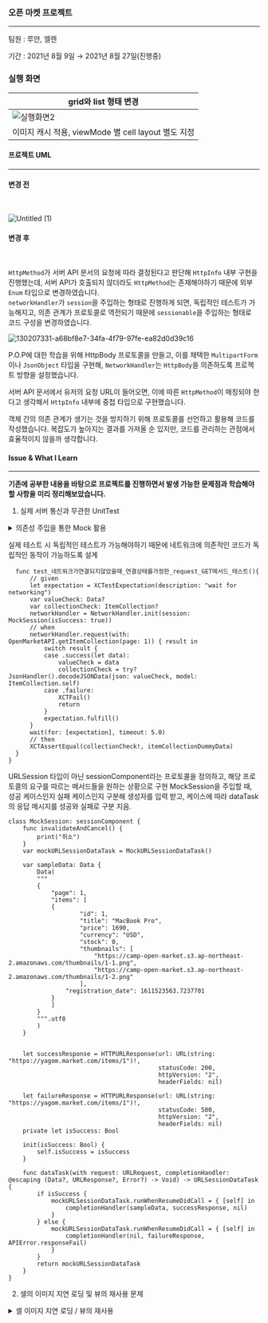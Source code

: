 

### 오픈 마켓 프로젝트  
---  
  
팀원 : 루얀, 엘렌  

기간 : 2021년 8월 9일 → 2021년 8월 27일(진행중)


### 실행 화면


|grid와 list 형태 변경|
|---|
|![실행화면2](https://user-images.githubusercontent.com/57824307/130386864-f3cd1d1c-79e7-440c-9cb9-b2313608cbf1.gif)|
|이미지 캐시 적용, viewMode 별 cell layout 별도 지정|

#### 프로젝트 UML  
---
#### 변경 전
<br>

![Untitled (1)](https://user-images.githubusercontent.com/57824307/129960365-26b40001-8d2c-425a-943c-68943b0366f5.png)
#### 변경 후
<br>

`HttpMethod`가 서버 API 문서의 요청에 따라 결정된다고 판단해 `HttpInfo` 내부 구현을 진행했는데, 서버 API가 호출되지 않더라도 `HttpMethod`는 존재해야하기 때문에 외부 `Enum` 타입으로 변경하였습니다.  
`networkHandler`가 `session`을 주입하는 형태로 진행하게 되면, 독립적인 테스트가 가능해지고, 의존 관계가 프로토콜로 역전되기 때문에 `sessionable`을 주입하는 형태로 코드 구성을 변경하였습니다.


![130207331-a68bf8e7-34fa-4f79-97fe-ea82d0d39c16](https://user-images.githubusercontent.com/57824307/130315097-ef25641b-c047-4f80-ac70-ff6d0e7b0207.png)

P.O.P에 대한 학습을 위해 HttpBody 프로토콜을 만들고, 이를 채택한 `MultipartForm`이나 `JsonObject` 타입을 구현해, `NetworkHandler`는 `HttpBody`을 의존하도록 프로젝트 방향을 설정했습니다.

서버 API 문서에서 유저의 요청 URL이 들어오면, 이에 따른 `HttpMethod`이 매칭되야 한다고 생각해서 `HttpInfo` 내부에 중첩 타입으로 구현했습니다.


객체 간의 의존 관계가 생기는 것을 방지하기 위해 프로토콜를 선언하고 활용해 코드를 작성했습니다. 복잡도가 높아지는 결과를 가져올 순 있지만, 코드를 관리하는 관점에서 효율적이지 않을까 생각합니다.






#### Issue & What I Learn

---

**기존에 공부한 내용을 바탕으로 프로젝트를 진행하면서 발생 가능한 문제점과 학습해야할 사항을 미리 정리해보았습니다.**




1. 실제 서버 통신과 무관한 UnitTest

<details>
  <summary> 의존성 주입을 통한 Mock 활용 </summary>
  <div markdown="1">    
  

```swift
      protocol Bable {
        var aaa: Int {get set}
        func amount() -> Int
      }

      class A {
        private let b: Bable // b라는 값을 의존하고 있음.

        init(b: Bable) {
          self.b = b
        }

        // 1 인 경우에만 true를 return 해주는 것을 test 해보고 싶음.
        func isValid() -> Bool {
          return b.amount == 1
        }
      }

      // Test를 위한 BMock
      class BMock: Bable {
        private var aaa: Int = 1
        func amount() -> Int {
          return aaa;
        }
      }
```

  </details>

실제 테스트 시 독립적인 테스트가 가능해야하기 때문에 네트워크에 의존적인 코드가 독립적인 동작이 가능하도록 설계
  
  ```
    func test_네트워크가연결되지않았을때_연결상태를가정한_request_GET메서드_테스트(){
        // given
        let expectation = XCTestExpectation(description: "wait for networking")
        var valueCheck: Data?
        var collectionCheck: ItemCollection?
        networkHandler = NetworkHandler.init(session: MockSession(isSuccess: true))
        // when
        networkHandler.request(with: OpenMarketAPI.getItemCollection(page: 1)) { result in
            switch result {
            case .success(let data):
                valueCheck = data
                collectionCheck = try? JsonHandler().decodeJSONData(json: valueCheck, model: ItemCollection.self)
            case .failure:
                XCTFail()
                return
            }
            expectation.fulfill()
        }
        wait(for: [expectation], timeout: 5.0)
        // then
        XCTAssertEqual(collectionCheck!, itemCollectionDummyData)
    }
}
```
  
  
URLSession 타입이 아닌 sessionComponent라는 프로토콜을 정의하고, 해당 프로토콜의 요구를 따르는 메서드들을 원하는 상황으로 구현
MockSession을 주입할 때, 성공 케이스인지 실패 케이스인지 구분해 생성자를 입력 받고, 케이스에 따라 dataTask의 응답 메시지를 성공와 실패로 구분 지음.
  
```
class MockSession: sessionComponent {
    func invalidateAndCancel() {
        print("취소")
    }
    var mockURLSessionDataTask = MockURLSessionDataTask()
    
    var sampleData: Data {
        Data(
        """
        {
            "page": 1,
            "items": [
            {
                    "id": 1,
                    "title": "MacBook Pro",
                    "price": 1690,
                    "currency": "USD",
                    "stock": 0,
                    "thumbnails": [
                        "https://camp-open-market.s3.ap-northeast-2.amazonaws.com/thumbnails/1-1.png",
                        "https://camp-open-market.s3.ap-northeast-2.amazonaws.com/thumbnails/1-2.png"
                    ],
                "registration_date": 1611523563.7237701
            }
            ]
        }
        """.utf8
        )
    }
    
    
    let successResponse = HTTPURLResponse(url: URL(string: "https://yagom.market.com/items/1")!,
                                          statusCode: 200,
                                          httpVersion: "2",
                                          headerFields: nil)
    
    let failureResponse = HTTPURLResponse(url: URL(string: "https://yagom.market.com/items/1")!,
                                          statusCode: 500,
                                          httpVersion: "2",
                                          headerFields: nil)
    private let isSuccess: Bool
    
    init(isSuccess: Bool) {
        self.isSuccess = isSuccess
    }
    
    func dataTask(with request: URLRequest, completionHandler: @escaping (Data?, URLResponse?, Error?) -> Void) -> URLSessionDataTask {
        if isSuccess {
            mockURLSessionDataTask.runWhenResumeDidCall = { [self] in
                completionHandler(sampleData, successResponse, nil)
            }
        } else {
            mockURLSessionDataTask.runWhenResumeDidCall = { [self] in
                completionHandler(nil, failureResponse, APIError.responseFail)
            }
        }
        return mockURLSessionDataTask
    }
}
```

  
  

2. 셀의 이미지 지연 로딩 및 뷰의 재사용 문제
<details>
<summary> 셀 이미지 지연 로딩 / 뷰의 재사용 </summary>
<div markdown="1">    

1. **각 섹션의 3번 줄은 빨간색 배경을 가진 셀을 표시.** 해당 셀을 reuse하게 될 경우, 빨간색 배경이 설정된 채 reusable queue에 들어가게 된다. 따라서 셀이 reuse되기 전에 cell에 대한 초기화 작업을 진행해야 한다.

   ```swift
   override func prepareForReuse() {
           self.backgroundColor = .white
           sectionLabel.text = nil
           rowLabel.text = nil
           customImage.image = nil
       }
   ```

   Cell은 prepareForReuse() 메소드를 가지고 있고, 해당 메소드에 대한 정보는 하단과 같다.

   ### **prepareForReuse()**

   Prepares a reusable cell for reuse by the table view's delegate.

   UITableView가 reuse identifier을 가질 경우, UITableView의 메소드인 dequeueReusableCell(with Identifier:) 메서드를 호출하기 직전에 이 메소드가 실행된다.

   잠재적인 성능 이슈를 피하기 위해 개발자 문서는 다음을 요청한다.

   To avoid potential performance issues, you should only reset attributes of the cell that are not related to content, for example, alpha, editing, and selection state.

   TableView(_: cellForRowAt:) 메서드는 재사용할 때 모든 content를 초기화해야 한다.

   cell의 배경 또한, alpha의 값과 동일한 시각에서 바라본다면, content에 포함되지 않는다는 생각이 든다.

   **이 메서드를 재정의할 경우 superclass의 구현을 호출해야 한다.**

2. **스크롤 시 버벅이는 증상**

   ```swift
   guard let imageURL = URL(string: imageURL[indexPath.row]) else { fatalError() }
   URLSession.shared.dataTask(with: URLRequest(url: imageURL)) { data, response, error in
       guard let data = data, error == nil else { return }
       let image = UIImage(data: data) // main에서 하지 말기
       DispatchQueue.main.async {
           cell.customImage.image = image
       }
   }.resume()
   ```

   URLSession에 dataTask를 활용해 url에 imageURL을 요청했고, 클로저 내부에서 data를 UIImage로 형변환 작업을 진행한다. 기존 코드에서 data → UIImage로 변환하는 과정에서 많은 부하가 걸릴 수 있다는 것을 인지하지 못하고, DispatchQueue.main에서 해당 부분을 작성했음.

   ```swift
       DispatchQueue.main.async {
           cell.customImage.image = UIImage(data: data)
       }//UIImage(data: data) 는 main에서 할 일이 아님!
   // 단순히 cell.customImage.image = image 처럼 할당만 해주는 코드로 변경해야 한다.
   ```

3. 스크롤 시 원하지 않는 위치에 비동기 처리를 요청한 이미지가 출력되는 증상

스크롤을 했을 경우, 비동기적으로 동작을 요청한 url로부터 이미지 수신 과정에서 실제 내가 값을 할당하려는 cell의 indexPath가 이후에 바뀌게 되고, 따라서 원치 않는 위치에 이미지들이 출력되는 증상이 있었다.

```swift
guard let imageURL = URL(string: imageURL[indexPath.row]) else { fatalError() }
URLSession.shared.dataTask(with: URLRequest(url: imageURL)) { data, response, error in
    guard let data = data, error == nil else { return }
    let image = UIImage(data: data) 
    DispatchQueue.main.async {
    //  indexPath 복사 캡쳐
    //  tableview, tableViewCell(ref Type) : ref counting++, Strong ref
    //  closure 실행 시점에 참조되고 있음.
    //  if 캡쳐(과거)시점의 indexPath == closure 실행 시점의 tableView에게 얻은 cell의 위치 -> 화면 안에 있으면 출력한다.
        if indexPath == tableView.indexPath(for: cell) {
            cell.customImage.image = image
        }
    }
}.resume()
```

URLSession.shared.dataTask(with: completionHandler: )의 complietionHandler에 해당하는 클로저의 캡쳐를 통해 해당 문제를 해결 했다.

```swift
func tableView(_ tableView: UITableView, cellForRowAt indexPath: IndexPath) -> UITableViewCell {
        guard let cell = tableView.dequeueReusableCell(withIdentifier: "cell") as? CustomTableViewCell else { fatalError() } 
```
  
![image](https://user-images.githubusercontent.com/57824307/129961585-8f79e809-1346-43d2-b340-703fb2a995c7.png)


tableView(_ tableView, cellForRowAt indexPath:) → UITableViewCell 메서드에서 dataTask(with: URLRequest(url: imageURL)의 클로저는 cell, tableView, indexPath를 캡쳐하고 있으며, 클로저가 종료될 때까지 참조가 유지된다. 여기서 tableView나 cell은 class 타입에 속하고, indexPath 는 구조체에 속한다.  네트워크 요청을 성공적으로 마쳤다고 가정하고, `DispatchQueue.main.asnyc` 내에서 조건문으로 들어왔다고 가정한다.

`if indexPath == tableView.indexPahth(for: cell)` 의 조건문을 판별하게 되는데,

indexPath 는 클로저가 과거 캡쳐 시점 복사를 통한 캡쳐한 값을 의미하고,

tableView.indexPaht(for: cell)의 결과는 사용자와의 상호작용으로 인해 변경되거나, 기존 상태를 유지하는 indexPath를 의미한다. 해당 조건문이 참일 경우, 클로저의 실행 시점에서 tableView로부터 전달받은 특정 cell의 위치가 화면 안에 있음을 의미하고, 거짓인 경우, cell이 더이상 화면에 존재하지 않음을 의미한다.

따라서 indexPath의 비교를 통해 실제 비동기 작업의 UI 반영 여부를 결정할 수 있게 된다.







